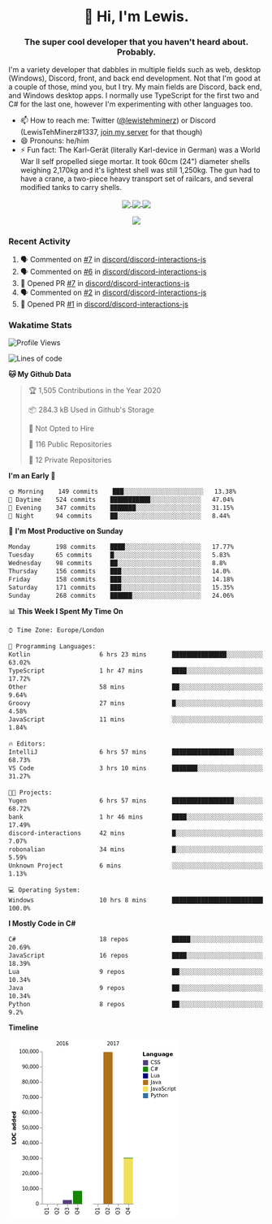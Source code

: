 <h1 align="center">👋 Hi, I'm Lewis.</h1>
<h3 align="center">The super cool developer that you haven't heard about. Probably.</h3>

I'm a variety developer that dabbles in multiple fields such as web, desktop (Windows), Discord, front, and back end development. Not that I'm good at a couple of those, mind you, but I try. My main fields are Discord, back end, and Windows desktop apps. I normally use TypeScript for the first two and C# for the last one, however I'm experimenting with other languages too.

- 📫 How to reach me: Twitter ([@lewistehminerz](https://twitter.com/lewistehminerz)) or Discord (LewisTehMinerz#1337, [join my server](https://discord.gg/XnUh7JB) for that though)
- 😄 Pronouns: he/him
- ⚡ Fun fact: The Karl-Gerät (literally Karl-device in German) was a World War II self propelled siege mortar. It took 60cm (24") diameter shells weighing 2,170kg and it's lightest shell was still 1,250kg. The gun had to have a crane, a two-piece heavy transport set of railcars, and several modified tanks to carry shells.

<p align="center">
  <a href="https://github.com/anuraghazra/github-readme-stats">
    <img align="center" src="https://github-readme-stats.vercel.app/api?username=LewisTehMinerz&count_private=true&show_icons=true&theme=gruvbox">
  </a>
  <a href="https://github.com/anuraghazra/github-readme-stats">
    <img align="center" src="https://github-readme-stats.vercel.app/api/top-langs?username=LewisTehMinerz&layout=compact&theme=gruvbox">
  </a>
  <a href="https://github.com/anuraghazra/github-readme-stats">
    <img align="center" src="https://github-readme-stats.vercel.app/api/wakatime?username=LewisTehMinerz&layout=compact&theme=gruvbox">
  </a>
</p>

<p align="center">
  <a href="https://github.com/ryo-ma/github-profile-trophy">
    <img align="center" src="https://github-profile-trophy.vercel.app/?username=ryo-ma&theme=gruvbox">
  </a>
</p>

### Recent Activity
<!--START_SECTION:activity-->
1. 🗣 Commented on [#7](https://github.com/discord/discord-interactions-js/issues/7) in [discord/discord-interactions-js](https://github.com/discord/discord-interactions-js)
2. 🗣 Commented on [#6](https://github.com/discord/discord-interactions-js/issues/6) in [discord/discord-interactions-js](https://github.com/discord/discord-interactions-js)
3. 💪 Opened PR [#7](https://github.com/discord/discord-interactions-js/pull/7) in [discord/discord-interactions-js](https://github.com/discord/discord-interactions-js)
4. 🗣 Commented on [#2](https://github.com/discord/discord-interactions-js/issues/2) in [discord/discord-interactions-js](https://github.com/discord/discord-interactions-js)
5. 💪 Opened PR [#1](https://github.com/discord/discord-interactions-js/pull/1) in [discord/discord-interactions-js](https://github.com/discord/discord-interactions-js)
<!--END_SECTION:activity-->

### Wakatime Stats
<!--START_SECTION:waka-->
![Profile Views](http://img.shields.io/badge/Profile%20Views-14-blue)

![Lines of code](https://img.shields.io/badge/From%20Hello%20World%20I%27ve%20Written-140811%20lines%20of%20code-blue)

**🐱 My Github Data** 

> 🏆 1,505 Contributions in the Year 2020
 > 
> 📦 284.3 kB Used in Github's Storage 
 > 
> 🚫 Not Opted to Hire
 > 
> 📜 116 Public Repositories 
 > 
> 🔑 12 Private Repositories  
 > 
**I'm an Early 🐤** 

```text
🌞 Morning    149 commits    ███░░░░░░░░░░░░░░░░░░░░░░   13.38% 
🌆 Daytime    524 commits    ███████████░░░░░░░░░░░░░░   47.04% 
🌃 Evening    347 commits    ███████░░░░░░░░░░░░░░░░░░   31.15% 
🌙 Night      94 commits     ██░░░░░░░░░░░░░░░░░░░░░░░   8.44%

```
📅 **I'm Most Productive on Sunday** 

```text
Monday       198 commits    ████░░░░░░░░░░░░░░░░░░░░░   17.77% 
Tuesday      65 commits     █░░░░░░░░░░░░░░░░░░░░░░░░   5.83% 
Wednesday    98 commits     ██░░░░░░░░░░░░░░░░░░░░░░░   8.8% 
Thursday     156 commits    ███░░░░░░░░░░░░░░░░░░░░░░   14.0% 
Friday       158 commits    ███░░░░░░░░░░░░░░░░░░░░░░   14.18% 
Saturday     171 commits    ███░░░░░░░░░░░░░░░░░░░░░░   15.35% 
Sunday       268 commits    ██████░░░░░░░░░░░░░░░░░░░   24.06%

```


📊 **This Week I Spent My Time On** 

```text
⌚︎ Time Zone: Europe/London

💬 Programming Languages: 
Kotlin                   6 hrs 23 mins       ███████████████░░░░░░░░░░   63.02% 
TypeScript               1 hr 47 mins        ████░░░░░░░░░░░░░░░░░░░░░   17.72% 
Other                    58 mins             ██░░░░░░░░░░░░░░░░░░░░░░░   9.64% 
Groovy                   27 mins             █░░░░░░░░░░░░░░░░░░░░░░░░   4.58% 
JavaScript               11 mins             ░░░░░░░░░░░░░░░░░░░░░░░░░   1.84%

🔥 Editors: 
IntelliJ                 6 hrs 57 mins       █████████████████░░░░░░░░   68.73% 
VS Code                  3 hrs 10 mins       ███████░░░░░░░░░░░░░░░░░░   31.27%

🐱‍💻 Projects: 
Yugen                    6 hrs 57 mins       █████████████████░░░░░░░░   68.72% 
bank                     1 hr 46 mins        ████░░░░░░░░░░░░░░░░░░░░░   17.49% 
discord-interactions     42 mins             █░░░░░░░░░░░░░░░░░░░░░░░░   7.07% 
robonalian               34 mins             █░░░░░░░░░░░░░░░░░░░░░░░░   5.59% 
Unknown Project          6 mins              ░░░░░░░░░░░░░░░░░░░░░░░░░   1.13%

💻 Operating System: 
Windows                  10 hrs 8 mins       █████████████████████████   100.0%

```

**I Mostly Code in C#** 

```text
C#                       18 repos            █████░░░░░░░░░░░░░░░░░░░░   20.69% 
JavaScript               16 repos            ████░░░░░░░░░░░░░░░░░░░░░   18.39% 
Lua                      9 repos             ██░░░░░░░░░░░░░░░░░░░░░░░   10.34% 
Java                     9 repos             ██░░░░░░░░░░░░░░░░░░░░░░░   10.34% 
Python                   8 repos             ██░░░░░░░░░░░░░░░░░░░░░░░   9.2%

```


**Timeline**

![Chart not found](https://raw.githubusercontent.com/LewisTehMinerz/LewisTehMinerz/master/charts/bar_graph.png) 


<!--END_SECTION:waka-->
